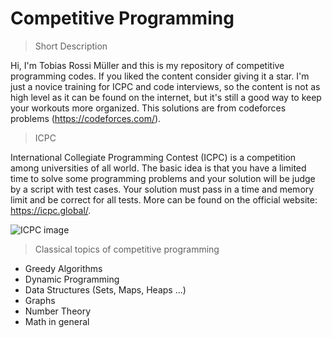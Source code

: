 # Competitive Programming 

> Short Description

Hi, I'm Tobias Rossi Müller and this is my repository of competitive programming codes. If you liked the content consider giving it a star.
I'm just a novice training for ICPC and code interviews, so the content is not as high level as it can be found on the internet, but it's still a good way to keep your workouts more organized. This solutions are from codeforces problems (https://codeforces.com/).

> ICPC

International Collegiate Programming Contest (ICPC) is a competition among universities of all world. The basic idea is that you have a limited time to solve some programming problems and your solution will be judge by a script with test cases. Your solution must pass in a time and memory limit and be correct for all tests.
More can be found on the official website: https://icpc.global/.

<img src="https://upload.wikimedia.org/wikipedia/en/1/1d/ICPC_International_Collegiate_Programming_Contest_logo%2C_Aug_2018.png" title="ICPC" alt="ICPC image">

> Classical topics of competitive programming

- Greedy Algorithms
- Dynamic Programming
- Data Structures (Sets, Maps, Heaps ...)
- Graphs
- Number Theory
- Math in general
